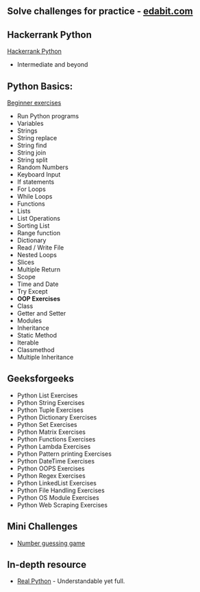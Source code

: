 ## Solve challenges for practice - [edabit.com](https://edabit.com/challenges)

## Hackerrank Python
[Hackerrank Python](https://www.hackerrank.com/domains/python)
- Intermediate and beyond

## Python Basics:
[Beginner exercises](https://pythonbasics.org/exercises/)
- Run Python programs
- Variables
- Strings
- String replace
- String find
- String join
- String split
- Random Numbers
- Keyboard Input
- If statements
- For Loops
- While Loops
- Functions
- Lists
- List Operations
- Sorting List
- Range function
- Dictionary
- Read / Write File
- Nested Loops
- Slices
- Multiple Return
- Scope
- Time and Date
- Try Except
- **OOP Exercises**
- Class
- Getter and Setter
- Modules
- Inheritance
- Static Method
- Iterable
- Classmethod
- Multiple Inheritance


## Geeksforgeeks
- Python List Exercises
- Python String Exercises
- Python Tuple Exercises
- Python Dictionary Exercises
- Python Set Exercises
- Python Matrix Exercises
- Python Functions Exercises
- Python Lambda Exercises
- Python Pattern printing Exercises
- Python DateTime Exercises
- Python OOPS Exercises
- Python Regex Exercises
- Python LinkedList Exercises
- Python File Handling Exercises
- Python OS Module Exercises
- Python Web Scraping Exercises



## Mini Challenges
- [Number guessing game](https://www.geeksforgeeks.org/number-guessing-game-in-python/)


## In-depth resource
- [Real Python](https://realpython.com/) - Understandable yet full.
